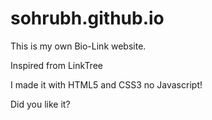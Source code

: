 # sohrubh.github.io
This is my own Bio-Link website.

Inspired from LinkTree

I made it with HTML5 and CSS3 no Javascript!

Did you like it?
